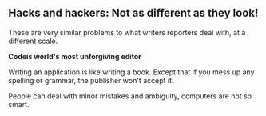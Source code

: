 Hacks and hackers: Not as different as they look!
-------------------------------------------------

These are very similar problems to what writers reporters deal with, at a different scale.

**Codeis world's most unforgiving editor**

Writing an application is like writing a book. Except that if you mess up any spelling or grammar, the publisher won't accept it.

People can deal with minor mistakes and ambiguity, computers are not so smart.


